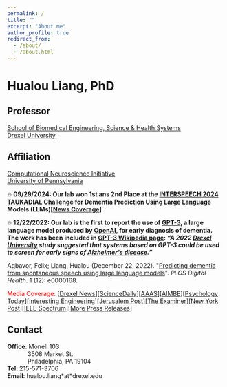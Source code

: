 ```yaml
---
permalink: /
title: ""
excerpt: "About me"
author_profile: true
redirect_from: 
  - /about/
  - /about.html
---
```


Hualou Liang, PhD 
======

## Professor
<!--- You may force a line break with two spaces --->
[School of Biomedical Engineering, Science & Health Systems](https://drexel.edu/biomed/)  
[Drexel University](https://drexel.edu/)

## Affiliation
[Computational Neuroscience Initiative](https://cni.upenn.edu/)  
[University of Pennsylvania](https://www.upenn.edu/)

🔥 **09/29/2024: Our lab won 1st ans 2nd Place at the [INTERSPEECH 2024 TAUKADIAL Challenge](https://taukadial-luzs-69e3bf4b9878b99a6f03aea43776344580b77b9fe54725f4.gitlab.io/ranking.html) for Dementia Prediction Using Large Language Models (LLMs)[[News Coverage](https://drexel.edu/biomed/news-and-events/news/2024/November/Hualou-Liang-and-Felix%20Agbavor-Win-1st-and-2nd-Place-at-INTERSPEECH%202024/)]**

🔥 **12/22/2022: Our lab is the first to report the use of [GPT-3](https://en.wikipedia.org/wiki/GPT-3), a large language model produced by [OpenAI](https://en.wikipedia.org/wiki/OpenAI), for early diagnosis of dementia. The work has been included in [GPT-3 Wikipedia page](https://en.wikipedia.org/wiki/GPT-3): *“A 2022 [Drexel University](https://en.wikipedia.org/wiki/Drexel_University) study suggested that systems based on GPT-3 could be used to screen for early signs of [Alzheimer's disease](https://en.wikipedia.org/wiki/Alzheimer%27s_disease).”***

Agbavor, Felix; Liang, Hualou (December 22, 2022). "[Predicting dementia from spontaneous speech using large language models](https://doi.org/10.1371/journal.pdig.0000168)". *PLOS Digital Health*. 1 (12): e0000168.

<span style="color:red">Media Coverage:</span> [[Drexel News](https://drexel.edu/news/archive/2022/December/GPT-3-alzheimers-disease)][[ScienceDaily](https://www.sciencedaily.com/releases/2022/12/221222162415.htm)][[AAAS](https://www.eurekalert.org/news-releases/975246)][[AIMBE](https://aimbe.org/college-of-fellows/COF-1440/)][[Psychology Today](https://www.psychologytoday.com/us/blog/the-future-brain/202212/ai-model-gpt-3-may-predict-dementia-and-alzheimers-disease)][[Interesting Engineering](https://interestingengineering.com/innovation/chatgpts-ai-alzheimers-disease-diagnosis)][[Jerusalem Post](https://www.jpost.com/health-and-wellness/mind-and-spirit/article-725929)][[The Examiner](https://www.theexaminernews.com/new-alzheimers-research-illustrates-positive-possibilities-of-scary-tech/)][[New York Post](https://nypost.com/2023/01/03/chat-bots-could-be-key-to-early-alzheimers-detection)][[IEEE Spectrum](https://spectrum.ieee.org/gpt-3-ai-chat-alzheimers)][[More Press Releases](https://plos.altmetric.com/details/140454568/news)]

## Contact 

**Office**: Monell 103  
&nbsp;&nbsp;&nbsp;&nbsp;&nbsp;&nbsp;&nbsp;&nbsp;&nbsp;&nbsp;&nbsp;&nbsp;3508 Market St.  
&nbsp;&nbsp;&nbsp;&nbsp;&nbsp;&nbsp;&nbsp;&nbsp;&nbsp;&nbsp;&nbsp;&nbsp;Philadelphia, PA 19104  
**Tel**: 215-571-3706  
**Email**: hualou.liang\*at\*drexel.edu

<!--
  <address>
  Office: Monell 103, 3508 Market St.<br />
          Philadelphia, PA 19104<br />
  Tel: 215-571-3706<br />
  Email: hualou.liang*at*drexel.edu
  </address>
-->
